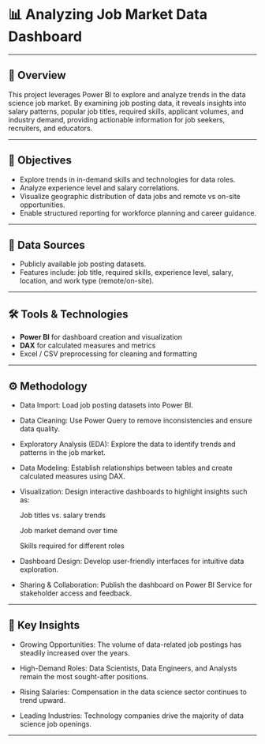 # 📊 Analyzing Job Market Data Dashboard

---

## 📌 Overview  
This project leverages Power BI to explore and analyze trends in the data science job market. By examining job posting data, it reveals insights into salary patterns, popular job titles, required skills, applicant volumes, and industry demand, providing actionable information for job seekers, recruiters, and educators.

---

## 🎯 Objectives  
- Explore trends in in-demand skills and technologies for data roles.  
- Analyze experience level and salary correlations.  
- Visualize geographic distribution of data jobs and remote vs on-site opportunities.  
- Enable structured reporting for workforce planning and career guidance.

---

## 📂 Data Sources  
- Publicly available job posting datasets.  
- Features include: job title, required skills, experience level, salary, location, and work type (remote/on-site).

---

## 🛠 Tools & Technologies  
- **Power BI** for dashboard creation and visualization  
- **DAX** for calculated measures and metrics  
- Excel / CSV preprocessing for cleaning and formatting  

---

## ⚙️ Methodology  
- Data Import: Load job posting datasets into Power BI.

- Data Cleaning: Use Power Query to remove inconsistencies and ensure data quality.

- Exploratory Analysis (EDA): Explore the data to identify trends and patterns in the job market.

- Data Modeling: Establish relationships between tables and create calculated measures using DAX.

- Visualization: Design interactive dashboards to highlight insights such as:

  Job titles vs. salary trends

  Job market demand over time

  Skills required for different roles

- Dashboard Design: Develop user-friendly interfaces for intuitive data exploration.

- Sharing & Collaboration: Publish the dashboard on Power BI Service for stakeholder access and feedback.

---

## 🔑 Key Insights  
- Growing Opportunities: The volume of data-related job postings has steadily increased over the years.

- High-Demand Roles: Data Scientists, Data Engineers, and Analysts remain the most sought-after positions.

- Rising Salaries: Compensation in the data science sector continues to trend upward.

- Leading Industries: Technology companies drive the majority of data science job openings.

---

